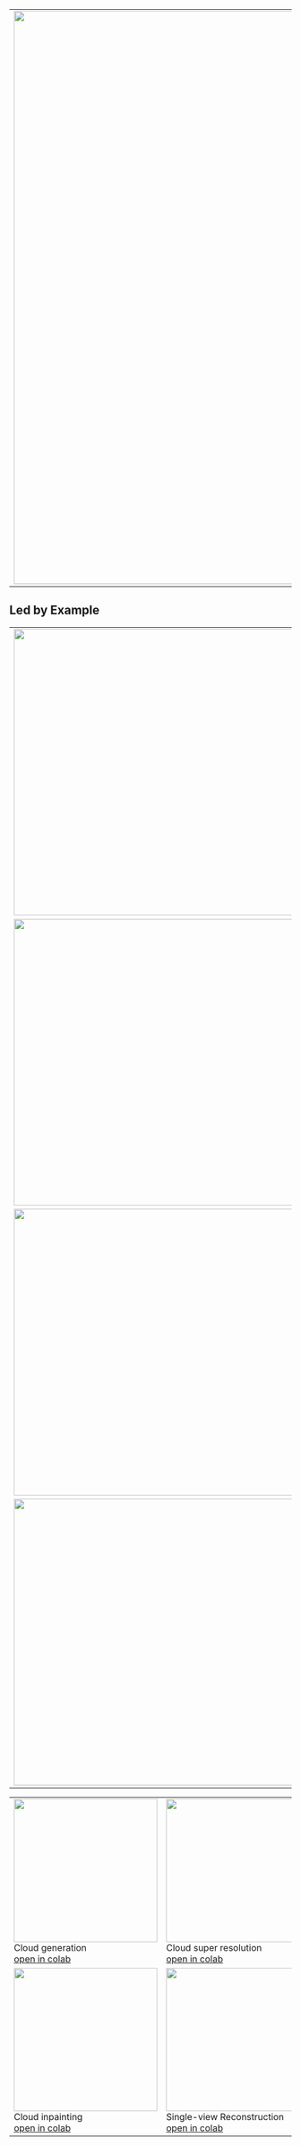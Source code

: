 
<!--![](./images/generated_example_2.webp)-->

<table >
<tr>
<td>
<img width="1024pt" src="./images/generated_example_2.webp"/>
</td>
<td>
<h1> Cloudy </h1>
Official implementation of the paper "Light Transport-aware Diffusion Posterior Sampling for Single View Reconstruction of Volumes"
</td>
</tr>
</table>


## Led by Example

<table>
<tr>
<td><img width="512pt" src="./images/tutorial_01_generating_clouds.webp"/></td>
<td>
<b>Generating clouds:</b> Example showing the generative capabilities of the diffuser.
<br/><a href="https://colab.research.google.com/github/rendervous/cloudy_project/blob/main/examples/e01_generating_clouds.ipynb">open in colab</a>
</td>
</tr>


<tr>
<td><img width="512pt" src="./images/tutorial_02_super_resolution.webp"/></td>
<td>
<b>Cloud Super-resolution:</b> In this example, a diffusion posterior sampling technique is used to match a coarse representation with fine details.
<br/><a href="https://colab.research.google.com/github/rendervous/cloudy_project/blob/main/examples/e01_generating_clouds.ipynb">open in colab</a>
</td>
</tr>

<tr>
<td><img width="512pt" src="./images/tutorial_03_inpainting.webp"/></td>
<td>
<b>Cloud Inpainting:</b> In this example, a diffusion posterior sampling technique is used to match a masked volume with a cloud completion.
<br/><a href="https://colab.research.google.com/github/rendervous/cloudy_project/blob/main/examples/e01_generating_clouds.ipynb">open in colab</a>
</td>
</tr>

<tr>
<td><img width="512pt" src="./images/tutorial_04_single_view_reconstruction.webp"/></td>
<td>
<b>Single View Reconstruction:</b> In this example, a diffusion posterior sampling technique is used to match a single view.
<br/><a href="https://colab.research.google.com/github/rendervous/cloudy_project/blob/main/examples/e01_generating_clouds.ipynb">open in colab</a>
</td>
</tr>

</table>

|                                                                                                                                                                                                                                               |                                                                                                                                                                                                                                                      |
|-----------------------------------------------------------------------------------------------------------------------------------------------------------------------------------------------------------------------------------------------|------------------------------------------------------------------------------------------------------------------------------------------------------------------------------------------------------------------------------------------------------|
| <img width="256pt" src="./images/tutorial_01_generating_clouds.webp"/></br>Cloud generation<br/><a href="https://colab.research.google.com/github/rendervous/cloudy_project/blob/main/examples/e01_generating_clouds.ipynb">open in colab</a> | <img width="256pt" src="./images/generated_cloud_super_resolution.webp"/><br/>Cloud super resolution<br/><a href="https://colab.research.google.com/github/rendervous/cloudy_project/blob/main/examples/e02_cloud_super_resolution.ipynb">open in colab</a>       |
| <img width="256pt" src="./images/generated_cloud_inpainting.webp"/></br>Cloud inpainting<br/><a href="https://colab.research.google.com/github/rendervous/cloudy_project/blob/main/examples/e03_cloud_inpainting.ipynb">open in colab</a>                  | <img width="256pt" src="./images/generated_cloud_single_view.webp"/><br/>Single-view Reconstruction<br/><a href="https://colab.research.google.com/github/rendervous/cloudy_project/blob/main/examples/e03_cloud_inpainting.ipynb">open in colab</a> |
 
 









